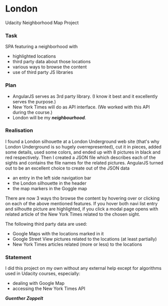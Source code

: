 # London
Udacity Neighborhood Map Project
### Task
SPA featuring a neighborhood with
- highlighted locations
- third party data about those locations
- various ways to browse the content
- use of third party JS libraries

### Plan
* AngularJS serves as 3rd party library. (I know it best and it excellently serves the purpose.)
* New York Times will do as API interface. (We worked with this API during the course.)
* London will be my ___neighbourhood___.

### Realisation
I found a London silhouette at a London Underground web site (that's why London Underground is so hugely overrepresented), cut it in pieces, added some details, used some colors, and ended up with 8 pictures in black and red respectively.
Then I created a JSON file which describes each of the sights and contains the file names for the related pictures.
AngularJS turned out to be an excellent choice to create out of the JSON data
* an entry in the left side navigation bar
* the London silhouette in the header
* the map markers in the Goggle map

There are now 3 ways tho browse the content by hovering over or clicking on each of the above mentioned features. If you hover both navi list entry and silhoutte picture are highlighted, if you click a modal page opens with related article of the New York Times related to the chosen sight.

The following third party data are used:
* Google Maps with the locations marked in it
* Google Street View pictures related to the locations (at least partially)
* New York Times articles related (more or less) to the locations

### Statement
I did this project on my own without any external help except for algorithms used in Udacity courses, especially:
* dealing with Google Map
* accessing the New York Times API

___Guenther Zoppelt___